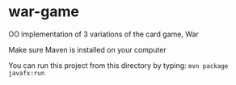 # war-game
OO implementation of 3 variations of the card game, War

Make sure Maven is installed on your computer

You can run this project from this directory by typing:
```mvn package javafx:run```
